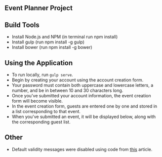 ## Event Planner Project

## Build Tools
* Install Node.js and NPM (in terminal run npm install)
* Install gulp (run npm install -g gulp)
* Install bower (run npm install -g bower)

## Using the Application
* To run locally, run ```gulp serve```.
* Begin by creating your account using the account creation form.
* Your password must contain both uppercase and lowercase letters, a number, and be in between 10 and 30 characters long.
* Once you've submitted your account information, the event creation form will become visible.
* In the event creation form, guests are entered one by one and stored in a list corresponding to that event.
* When you've submitted an event, it will be displayed below, along with the corresponding guest list.

## Other
* Default validity messages were disabled using code from [this](http://www.html5rocks.com/en/tutorials/forms/constraintvalidation/) article.
